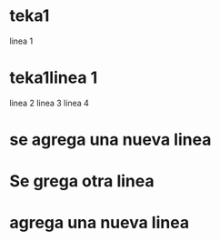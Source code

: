 # teka1

linea 1

# teka1linea 1

linea 2
linea 3
linea 4

# se agrega una nueva linea

# Se grega otra linea

# agrega una nueva linea
